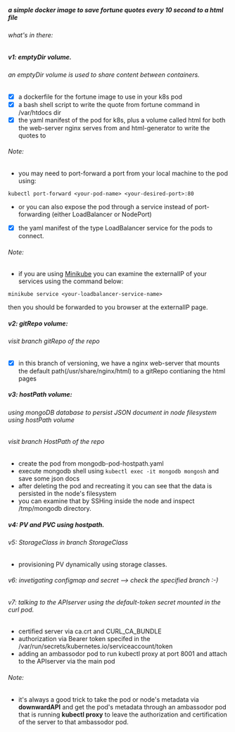 ##### a simple docker image to save fortune quotes every 10 second to a html file

###### what's in there:
##### v1: emptyDir volume.
###### an emptyDir volume is used to share content between containers.
- [x] a dockerfile for the fortune image to use in your k8s pod
- [x] a bash shell script to write the quote from fortune command in /var/htdocs dir
- [x] the yaml manifest of the pod for k8s, plus a volume called html for both the web-server nginx serves from and html-generator to write the quotes to
###### Note:
- you may need to port-forward a port from your local machine to the pod using:
```
kubectl port-forward <your-pod-name> <your-desired-port>:80
``` 
- or you can also expose the pod through a service instead of port-forwarding (either LoadBalancer or NodePort)
- [x] the yaml manifest of the type LoadBalancer service for the pods to connect. 
###### Note:
- if you are using [Minikube](https://minikube.sigs.k8s.io/docs/) you can examine the externalIP of your services using the command below:
```
minikube service <your-loadbalancer-service-name>
```
then you should be forwarded to you browser at the externalIP page.

##### v2: gitRepo volume:
###### visit branch gitRepo of the repo
- [x] in this branch of versioning, we have a nginx web-server that mounts the default path(/usr/share/nginx/html) to a gitRepo contianing the html pages

##### v3: hostPath volume:
###### using mongoDB database to persist JSON document in node filesystem using hostPath volume
###### visit branch HostPath of the repo
- create the pod from mongodb-pod-hostpath.yaml
- execute mongodb shell using ```kubectl exec -it mongodb mongosh``` and save some json docs
- after deleting the pod and recreating it you can see that the data is persisted in the node's filesystem
- you can examine that by SSHing inside the node and inspect /tmp/mongodb directory.

##### v4: PV and PVC using hostpath.

###### v5: StorageClass in branch StorageClass
- provisioning PV dynamically using storage classes.

###### v6: invetigating configmap and secret --> check the specified branch :-)
###### v7: talking to the APIserver using the default-token secret mounted in the curl pod.
- certified server via ca.crt and CURL_CA_BUNDLE
- authorization via Bearer token specifed in the /var/run/secrets/kubernetes.io/serviceaccount/token
- adding an ambassodor pod to run kubectl proxy at port 8001 and attach to the APIserver via the main pod
###### Note:
- it's always a good trick to take the pod or node's metadata via **downwardAPI** and get the pod's metadata through an ambassodor pod that is running **kubectl proxy** to leave the authorization and certification of the server to that ambassodor pod.
